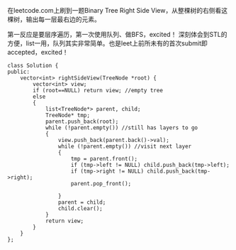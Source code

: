 在leetcode.com上刷到一题Binary Tree Right Side View，从整棵树的右侧看这棵树，输出每一层最右边的元素。

第一反应是要层序遍历，第一次使用队列、做BFS，excited！
深刻体会到STL的方便，list一用，队列其实非常简单。也是leet上前所未有的首次submit即accepted，excited！

```
class Solution {
public:
    vector<int> rightSideView(TreeNode *root) {
        vector<int> view;
        if (root==NULL) return view; //empty tree
        else
        {
            list<TreeNode*> parent, child;
            TreeNode* tmp;
            parent.push_back(root);
            while (!parent.empty()) //still has layers to go
            {
                view.push_back(parent.back()->val);
                while (!parent.empty()) //visit next layer
                {
                    tmp = parent.front();
                    if (tmp->left != NULL) child.push_back(tmp->left);
                    if (tmp->right != NULL) child.push_back(tmp->right);
                    parent.pop_front();

                }
                parent = child;
                child.clear();
            }
            return view;
        }
    }
};
```

